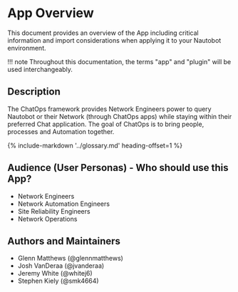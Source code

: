 # App Overview

This document provides an overview of the App including critical information and import considerations when applying it to your Nautobot environment.

!!! note
    Throughout this documentation, the terms "app" and "plugin" will be used interchangeably.

## Description

The ChatOps framework provides Network Engineers power to query Nautobot or their Network (through ChatOps apps) while staying within their preferred Chat application. The goal of ChatOps is to bring people, processes and Automation together.

{%
    include-markdown '../glossary.md'
    heading-offset=1
%}

## Audience (User Personas) - Who should use this App?

- Network Engineers
- Network Automation Engineers
- Site Reliability Engineers
- Network Operations

## Authors and Maintainers

- Glenn Matthews (@glennmatthews)
- Josh VanDeraa (@jvanderaa)
- Jeremy White (@whitej6)
- Stephen Kiely (@smk4664)
